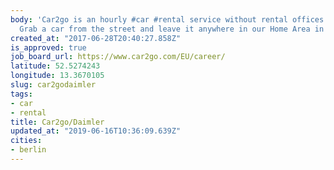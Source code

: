 ```yaml
---
body: 'Car2go is an hourly #car #rental service without rental offices or return stations.
  Grab a car from the street and leave it anywhere in our Home Area in your City'
created_at: "2017-06-28T20:40:27.858Z"
is_approved: true
job_board_url: https://www.car2go.com/EU/career/
latitude: 52.5274243
longitude: 13.3670105
slug: car2godaimler
tags:
- car
- rental
title: Car2go/Daimler
updated_at: "2019-06-16T10:36:09.639Z"
cities:
- berlin
---
```

